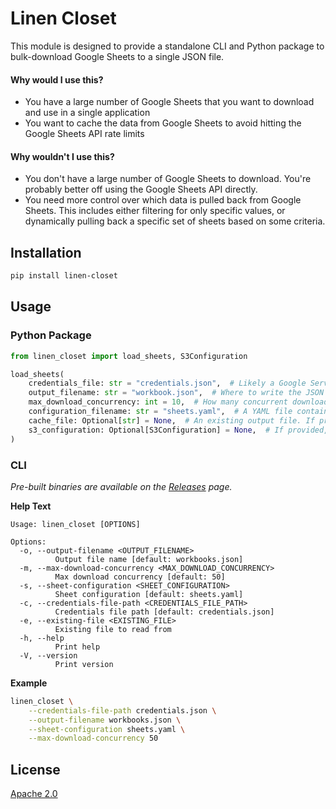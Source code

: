 # Linen Closet

This module is designed to provide a standalone CLI and Python package to bulk-download Google Sheets to a single JSON file.

#### Why would I use this?
- You have a large number of Google Sheets that you want to download and use in a single application
- You want to cache the data from Google Sheets to avoid hitting the Google Sheets API rate limits

#### Why wouldn't I use this?
- You don't have a large number of Google Sheets to download. You're probably better off using the Google Sheets API directly.
- You need more control over which data is pulled back from Google Sheets. This includes either filtering for only specific values, or dynamically pulling back a specific set of sheets based on some criteria.

## Installation

```bash
pip install linen-closet
```

## Usage

### Python Package

```python
from linen_closet import load_sheets, S3Configuration

load_sheets(
    credentials_file: str = "credentials.json",  # Likely a Google Service Account Credentials file in JSON format
    output_filename: str = "workbook.json",  # Where to write the JSON file
    max_download_concurrency: int = 10,  # How many concurrent downloads to run
    configuration_filename: str = "sheets.yaml",  # A YAML file containing the sheets to download (see example in repo root)
    cache_file: Optional[str] = None,  # An existing output file. If provided, will only download sheets that have changed since the last download. All sheet data will be included in the output file (cached data will be copied over)
    s3_configuration: Optional[S3Configuration] = None,  # If provided, and either `output_filename` or `cache_file` is an S3 URL, will perform actions against the S3 bucket specified here
)
```

### CLI

_Pre-built binaries are available on the [Releases](https://github.com/nvdnc/linen-closet/releases) page._    

__Help Text__

```
Usage: linen_closet [OPTIONS]

Options:
  -o, --output-filename <OUTPUT_FILENAME>
          Output file name [default: workbooks.json]
  -m, --max-download-concurrency <MAX_DOWNLOAD_CONCURRENCY>
          Max download concurrency [default: 50]
  -s, --sheet-configuration <SHEET_CONFIGURATION>
          Sheet configuration [default: sheets.yaml]
  -c, --credentials-file-path <CREDENTIALS_FILE_PATH>
          Credentials file path [default: credentials.json]
  -e, --existing-file <EXISTING_FILE>
          Existing file to read from
  -h, --help
          Print help
  -V, --version
          Print version
```

__Example__

```bash
linen_closet \
    --credentials-file-path credentials.json \
    --output-filename workbooks.json \
    --sheet-configuration sheets.yaml \
    --max-download-concurrency 50
```

## License

[Apache 2.0](LICENSE)
